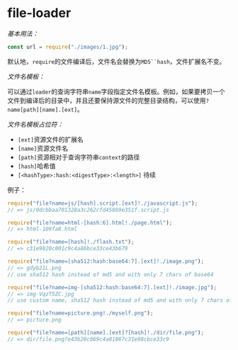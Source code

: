 # file-loader

_基本用法：_

```js
const url = require("./images/1.jpg");
```

默认地，`require`的文件编译后，文件名会替换为` MD5``hash `，文件扩展名不变。

_文件名模板：_

可以通过`loader`的查询字符串`name`字段指定文件名模板。例如，如果要拷贝一个文件到编译后的目录中，并且还要保持源文件的完整目录结构，可以使用`?name[path][name].[ext]`。

_文件名模板占位符：_

- `[ext]`资源文件的扩展名
- `[name]`资源文件名
- `[path]`资源相对于查询字符串`context`的路径
- `[hash]`哈希值
- `[<hashType>:hash:<digestType>:<length>]` 待续

例子：

```js
require("file?name=js/[hash].script.[ext]!./javascript.js");
// => js/0dcbbaa701328a3c262cfd45869e351f.script.js

require("file?name=html-[hash:6].html!./page.html");
// => html-109fa8.html

require("file?name=[hash]!./flash.txt");
// => c31e9820c001c9c4a86bce33ce43b679

require("file?name=[sha512:hash:base64:7].[ext]!./image.png");
// => gdyb21L.png
// use sha512 hash instead of md5 and with only 7 chars of base64

require("file?name=img-[sha512:hash:base64:7].[ext]!./image.jpg");
// => img-VqzT5ZC.jpg
// use custom name, sha512 hash instead of md5 and with only 7 chars of base64

require("file?name=picture.png!./myself.png");
// => picture.png

require("file?name=[path][name].[ext]?[hash]!./dir/file.png");
// => dir/file.png?e43b20c069c4a01867c31e98cbce33c9
```
